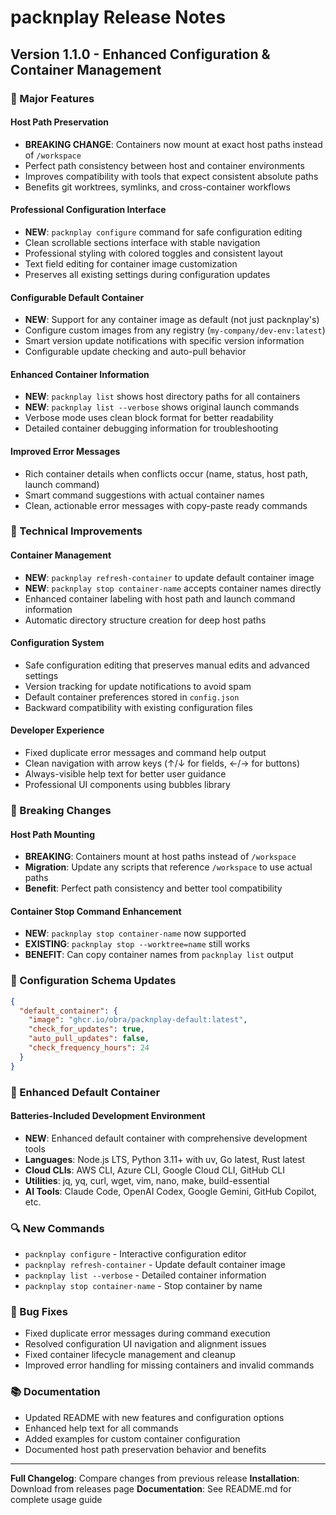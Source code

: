 # packnplay Release Notes

## Version 1.1.0 - Enhanced Configuration & Container Management

### 🚀 Major Features

#### Host Path Preservation
- **BREAKING CHANGE**: Containers now mount at exact host paths instead of `/workspace`
- Perfect path consistency between host and container environments
- Improves compatibility with tools that expect consistent absolute paths
- Benefits git worktrees, symlinks, and cross-container workflows

#### Professional Configuration Interface
- **NEW**: `packnplay configure` command for safe configuration editing
- Clean scrollable sections interface with stable navigation
- Professional styling with colored toggles and consistent layout
- Text field editing for container image customization
- Preserves all existing settings during configuration updates

#### Configurable Default Container
- **NEW**: Support for any container image as default (not just packnplay's)
- Configure custom images from any registry (`my-company/dev-env:latest`)
- Smart version update notifications with specific version information
- Configurable update checking and auto-pull behavior

#### Enhanced Container Information
- **NEW**: `packnplay list` shows host directory paths for all containers
- **NEW**: `packnplay list --verbose` shows original launch commands
- Verbose mode uses clean block format for better readability
- Detailed container debugging information for troubleshooting

#### Improved Error Messages
- Rich container details when conflicts occur (name, status, host path, launch command)
- Smart command suggestions with actual container names
- Clean, actionable error messages with copy-paste ready commands

### 🔧 Technical Improvements

#### Container Management
- **NEW**: `packnplay refresh-container` to update default container image
- **NEW**: `packnplay stop container-name` accepts container names directly
- Enhanced container labeling with host path and launch command information
- Automatic directory structure creation for deep host paths

#### Configuration System
- Safe configuration editing that preserves manual edits and advanced settings
- Version tracking for update notifications to avoid spam
- Default container preferences stored in `config.json`
- Backward compatibility with existing configuration files

#### Developer Experience
- Fixed duplicate error messages and command help output
- Clean navigation with arrow keys (↑/↓ for fields, ←/→ for buttons)
- Always-visible help text for better user guidance
- Professional UI components using bubbles library

### 🔄 Breaking Changes

#### Host Path Mounting
- **BREAKING**: Containers mount at host paths instead of `/workspace`
- **Migration**: Update any scripts that reference `/workspace` to use actual paths
- **Benefit**: Perfect path consistency and better tool compatibility

#### Container Stop Command Enhancement
- **NEW**: `packnplay stop container-name` now supported
- **EXISTING**: `packnplay stop --worktree=name` still works
- **BENEFIT**: Can copy container names from `packnplay list` output

### 💾 Configuration Schema Updates

```json
{
  "default_container": {
    "image": "ghcr.io/obra/packnplay-default:latest",
    "check_for_updates": true,
    "auto_pull_updates": false,
    "check_frequency_hours": 24
  }
}
```

### 🎯 Enhanced Default Container

#### Batteries-Included Development Environment
- **NEW**: Enhanced default container with comprehensive development tools
- **Languages**: Node.js LTS, Python 3.11+ with uv, Go latest, Rust latest
- **Cloud CLIs**: AWS CLI, Azure CLI, Google Cloud CLI, GitHub CLI
- **Utilities**: jq, yq, curl, wget, vim, nano, make, build-essential
- **AI Tools**: Claude Code, OpenAI Codex, Google Gemini, GitHub Copilot, etc.

### 🔍 New Commands

- `packnplay configure` - Interactive configuration editor
- `packnplay refresh-container` - Update default container image
- `packnplay list --verbose` - Detailed container information
- `packnplay stop container-name` - Stop container by name

### 🐛 Bug Fixes

- Fixed duplicate error messages during command execution
- Resolved configuration UI navigation and alignment issues
- Fixed container lifecycle management and cleanup
- Improved error handling for missing containers and invalid commands

### 📚 Documentation

- Updated README with new features and configuration options
- Enhanced help text for all commands
- Added examples for custom container configuration
- Documented host path preservation behavior and benefits

---

**Full Changelog**: Compare changes from previous release
**Installation**: Download from releases page
**Documentation**: See README.md for complete usage guide
